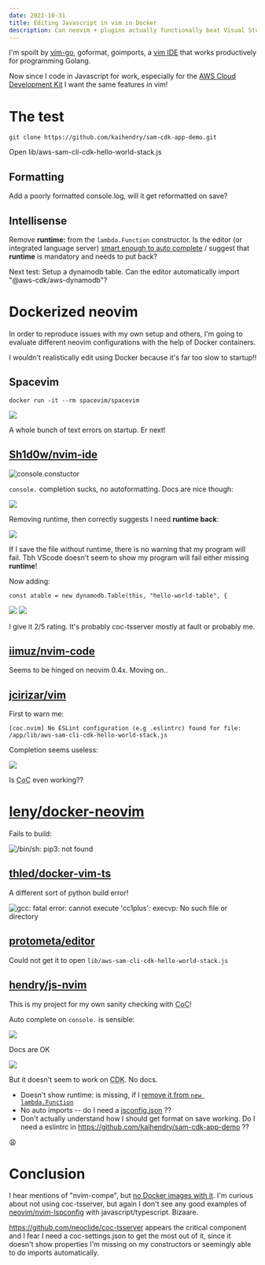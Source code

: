 ```yaml
---
date: 2021-10-31
title: Editing Javascript in vim in Docker
description: Can neovim + plugins actually functionally beat Visual Studio code?
---
```


I'm spoilt by [vim-go](https://github.com/fatih/vim-go), goformat, goimports, a
[vim IDE](https://github.com/kaihendry/goide) that works productively for
programming Golang.

Now since I code in Javascript for work, especially for the [AWS Cloud
Development Kit](https://youtu.be/Du0l6z3dMVc) I want the same features in vim!

# The test

	git clone https://github.com/kaihendry/sam-cdk-app-demo.git

Open lib/aws-sam-cli-cdk-hello-world-stack.js

## Formatting

Add a poorly formatted console.log, will it get reformatted on save?

## Intellisense

Remove **runtime:** from the `lambda.Function` constructor. Is the editor (or
integrated language server) [smart enough to auto complete](https://s.natalian.org/2021-10-28/link-to-doc.mp4) / suggest that
**runtime** is mandatory and needs to put back?

Next test: Setup a dynamodb table. Can the editor automatically import
"@aws-cdk/aws-dynamodb"?

# Dockerized neovim

In order to reproduce issues with my own setup and others, I'm going to
evaluate different neovim configurations with the help of Docker containers.

I wouldn't realistically edit using Docker because it's far too slow to startup!!

## Spacevim

	docker run -it --rm spacevim/spacevim

<img src="https://s.natalian.org/2021-10-31/spacevim.png">

A whole bunch of text errors on startup. Er next!

## [Sh1d0w/nvim-ide](https://github.com/Sh1d0w/nvim-ide#features)

<img src="https://s.natalian.org/2021-10-31/1635639280_1918x1047.png" alt="console.constuctor">

`console.` completion sucks, no autoformatting. Docs are nice though:

<img src="https://s.natalian.org/2021-10-31/docs.png">

Removing runtime, then correctly suggests I need **runtime back**:

<img src="https://s.natalian.org/2021-10-31/runtime-suggestion.png">

If I save the file without runtime, there is no warning that my program will fail. Tbh VScode doesn't seem to show my program will fail either missing **runtime**!

Now adding:

	const atable = new dynamodb.Table(this, "hello-world-table", {

<img src="https://s.natalian.org/2021-10-31/chokes.png">
<img src="https://s.natalian.org/2021-10-31/chokes2.png">

I give it 2/5 rating. It's probably coc-tsserver mostly at fault or probably me.

## [iimuz/nvim-code](https://github.com/iimuz/dockerfile/blob/master/nvim-node/Dockerfile)

Seems to be hinged on neovim 0.4x. Moving on..

## [jcirizar/vim](https://github.com/jcirizar/vim)

First to warn me:

	[coc.nvim] No ESLint configuration (e.g .eslintrc) found for file: /app/lib/aws-sam-cli-cdk-hello-world-stack.js

Completion seems useless:

<img src="https://s.natalian.org/2021-10-31/1635649250_1918x1047.png">

Is <abbr title="Conquer of Completion">CoC</abbr> even working??

# [leny/docker-neovim](https://github.com/leny/docker-neovim/tree/master)

Fails to build:

<img src="https://s.natalian.org/2021-10-31/1635649547_1918x1047.png" alt="/bin/sh: pip3: not found">

## [thled/docker-vim-ts](https://github.com/thled/docker-vim-ts)

A different sort of python build error!

<img src="https://s.natalian.org/2021-10-31/1635649757_1918x1047.png" alt="gcc: fatal error: cannot execute 'cc1plus': execvp: No such file or directory">

## [protometa/editor](https://github.com/protometa/editor)

Could not get it to open `lib/aws-sam-cli-cdk-hello-world-stack.js`

## [hendry/js-nvim](https://github.com/kaihendry/js-nvim)

This is my project for my own sanity checking with <abbr title="Conquer of Completion">CoC</abbr>!

Auto complete on `console.` is sensible:

<img src="https://s.natalian.org/2021-10-31/1635659600_1918x1047.png">

Docs are OK

<img src="https://s.natalian.org/2021-10-31/docs.png">

But it doesn't seem to work on <abbr title="Cloud Development Kit">CDK</abbr>. No docs.

* Doesn't show runtime: is missing, if I [remove it from `new lambda.Function`](https://github.com/kaihendry/sam-cdk-app-demo/blob/8f27ea12a30c0a8b13f7eedd49b065b8c8478a58/lib/aws-sam-cli-cdk-hello-world-stack.js#L12)
* No auto imports -- do I need a [jsconfig.json](https://code.visualstudio.com/docs/languages/jsconfig) ??
* Don't actually understand how I should get format on save working. Do I need a eslintrc in https://github.com/kaihendry/sam-cdk-app-demo ??

😩

# Conclusion

I hear mentions of "nvim-compe", but [no Docker images with it](https://github.com/search?q=%22nvim-compe%22+filename%3ADockerfile&ref=simplesearch). I'm curious about not using coc-tsserver, but again I don't see any good examples of [neovim/nvim-lspconfig](https://github.com/search?q=neovim%2Fnvim-lspconfig+filename%3ADockerfile&ref=simplesearch) with javascript/typescript. Bizaare.

https://github.com/neoclide/coc-tsserver appears the critical component and I fear I need a coc-settings.json to get the most out of it, since it doesn't show properties I'm missing on my constructors or seemingly able to do imports automatically.
